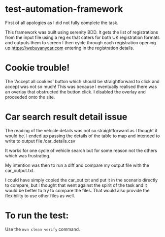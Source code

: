 # test-automation-framework


First of all apologies as I did not fully complete the task.

This framework was built using serenity BDD.
It gets the list of registrations from the input file using a reg ex that caters for both UK registration formats and outputs them to screen 
I then cycle through each registration opening up https://webuyanycar.com  entering in the registration details.

# Cookie trouble!
The 'Accept all cookies' button which should be straightforward to click and accept was not so much!
This was because I eventually realised there was an overlay that obstructed the button click. 
I disabled the overlay and proceeded onto the site.

# Car search result detail issue
The reading of the vehicle details was not so straightforward as I thought it would be.
I ended up passing the details of the table to map and intended to write to output file /car_details.csv

It works for one cycle of vehicle search but for some reason not the others which was frustrating.

My intention was then to run a diff and compare my output file with the car_output.txt.

I could have simply copied the car_out.txt and put it in the scenario directly to compare, but I thought that went
against the spirit of the task and it would be better to try to compare the files.
That would also provide the flexibility to use other files as well.

# To run the test: 
Use the `mvn clean verify` command.


